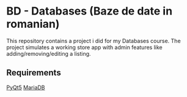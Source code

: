 # BD - Databases (Baze de date in romanian)
This repository contains a project i did for my Databases course.
   The project simulates a working store app with admin features like adding/removing/editing a listing.

## Requirements
[PyQt5](https://pypi.org/project/PyQt5/#:~:text=PyQt5%20is%20a%20comprehensive%20set,platforms%20including%20iOS%20and%20Android.)
[MariaDB](https://mariadb.org)
